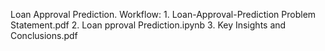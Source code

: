 Loan Approval Prediction.
Workflow: 1. Loan-Approval-Prediction Problem Statement.pdf
          2. Loan pproval Prediction.ipynb
          3. Key Insights and Conclusions.pdf
